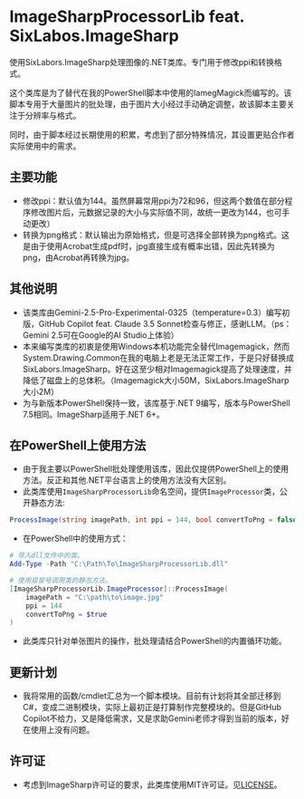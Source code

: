 ﻿# ImageSharpProcessorLib feat. SixLabos.ImageSharp

使用SixLabors.ImageSharp处理图像的.NET类库。专门用于修改ppi和转换格式。

这个类库是为了替代在我的PowerShell脚本中使用的IamegMagick而编写的。该脚本专用于大量图片的批处理，由于图片大小经过手动确定调整，故该脚本主要关注于分辨率与格式。

同时，由于脚本经过长期使用的积累，考虑到了部分特殊情况，其设置更贴合作者实际使用中的需求。

## 主要功能

- 修改ppi：默认值为144。虽然屏幕常用ppi为72和96，但这两个数值在部分程序修改图片后，元数据记录的大小与实际值不同，故统一更改为144，也可手动更改）
- 转换为png格式：默认输出为原始格式，但是可选择全部转换为png格式。这是由于使用Acrobat生成pdf时，jpg直接生成有概率出错，因此先转换为png，由Acrobat再转换为jpg。

## 其他说明

- 该类库由Gemini-2.5-Pro-Experimental-0325（temperature=0.3）编写初版，GitHub Copilot feat. Claude 3.5 Sonnet检查与修正，感谢LLM。（ps：Gemini 2.5可在Google的AI Studio上体验）
- 本来编写类库的初衷是使用Windows本机功能完全替代Imagemagick，然而System.Drawing.Common在我的电脑上老是无法正常工作，于是只好替换成SixLabors.ImageSharp。好在这至少相对Imagemagick提高了处理速度，并降低了磁盘上的总体积。（Imagemagick大小50M，SixLabors.ImageSharp大小2M）
- 为与新版本PowerShell保持一致，该库基于.NET 9编写，版本与PowerShell 7.5相同。ImageSharp适用于.NET 6+。

## 在PowerShell上使用方法

- 由于我主要以PowerShell批处理使用该库，因此仅提供PowerShell上的使用方法。反正和其他.NET平台语言上的使用方法没有大区别。
- 此类库使用`ImageSharpProcessorLib`命名空间，提供`ImageProcessor`类，公开静态方法:

```csharp
ProcessImage(string imagePath, int ppi = 144, bool convertToPng = false)
```

- 在PowerShell中的使用方式：

```powershell
# 导入dll文件中的类。
Add-Type -Path "C:\Path\To\ImageSharpProcessorLib.dll"

# 使用双冒号调用类的静态方法。
[ImageSharpProcessorLib.ImageProcessor]::ProcessImage(
    imagePath = "C:\path\to\image.jpg"
    ppi = 144
    convertToPng = $true
)
```

- 此类库只针对单张图片的操作，批处理请结合PowerShell的内置循环功能。

## 更新计划

- 我将常用的函数/cmdlet汇总为一个脚本模块。目前有计划将其全部迁移到C#，变成二进制模块，实际上最初正是打算制作完整模块的。但是GitHub Copilot不给力，又是降低需求，又是求助Gemini老师才得到当前的版本，好在使用上没有问题。


## 许可证
- 考虑到ImageSharp许可证的要求，此类库使用MIT许可证。见[LICENSE](./LICENSE)。